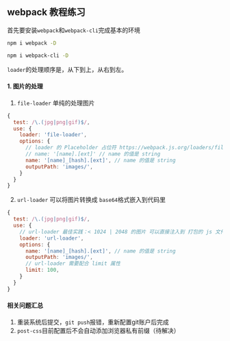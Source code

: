 ## webpack 教程练习

首先要安装`webpack`和`webpack-cli`完成基本的环境

```bash
npm i webpack -D

npm i webpack-cli -D

```

`loader`的处理顺序是，从下到上，从右到左。

#### 1. 图片的处理

1. `file-loader` 单纯的处理图片

```javascript
{
  test: /\.(jpg|png|gif)$/,
  use: {
    loader: 'file-loader',
    options: {
      // loader 的 Placeholder 占位符 https://webpack.js.org/loaders/file-loader/
      // name: '[name].[ext]' // name 的值是 string
      name: '[name]_[hash].[ext]', // name 的值是 string
      outputPath: 'images/',
    }
  }
}

```

2. `url-loader` 可以将图片转换成 `base64`格式嵌入到代码里

```javascript
{
  test: /\.(jpg|png|gif)$/,
  use: {
    // url-loader 最佳实践：< 1024 | 2048 的图片 可以直接注入到 打包的 js 文件，base64
    loader: 'url-loader',
    options: {
      name: '[name]_[hash].[ext]', // name 的值是 string
      outputPath: 'images/',
      // url-loader 需要配合 limit 属性
      limit: 100,
    }
  }
}
```



#### 相关问题汇总
1. 重装系统后提交，`git push`报错，重新配置git账户后完成
2. `post-css`目前配置后不会自动添加浏览器私有前缀（待解决）